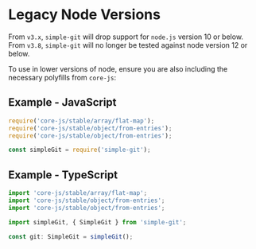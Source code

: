 
# Legacy Node Versions

From `v3.x`, `simple-git` will drop support for `node.js` version 10 or below.
From `v3.8`, `simple-git` will no longer be tested against node version 12 or below.

To use in lower versions of node, ensure you are also including the necessary polyfills from `core-js`:

## Example - JavaScript

```javascript
require('core-js/stable/array/flat-map');
require('core-js/stable/object/from-entries');
require('core-js/stable/object/from-entries');

const simpleGit = require('simple-git');
```   

## Example - TypeScript

```typescript
import 'core-js/stable/array/flat-map';
import 'core-js/stable/object/from-entries';
import 'core-js/stable/object/from-entries';

import simpleGit, { SimpleGit } from 'simple-git';

const git: SimpleGit = simpleGit();
```   
